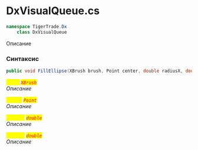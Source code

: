 
# DxVisualQueue.cs
```csharp
namespace TigerTrade.Dx  
    class DxVisualQueue
```

Описание

### Синтаксис
```csharp
public void FillEllipse(XBrush brush, Point center, double radiusX, double radiusY)
```

<mark style="color:yellow;">`brush`</mark> <mark style="color:red;">*`XBrush`*</mark>  
 *Описание*  
  
<mark style="color:yellow;">`center`</mark> <mark style="color:red;">*`Point`*</mark>  
 *Описание*  
  
<mark style="color:yellow;">`radiusX`</mark> <mark style="color:red;">*`double`*</mark>  
 *Описание*  
  
<mark style="color:yellow;">`radiusY`</mark> <mark style="color:red;">*`double`*</mark>  
 *Описание*  
  

                    
                    